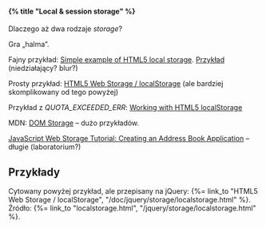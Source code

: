 #### {% title "Local & session storage" %}

Dlaczego aż dwa rodzaje *storage*?

Gra „halma”.

Fajny przykład:
[Simple example of HTML5 local storage](http://www.html5samples.com/2010/04/simple-example-of-html5-local-storage/).
[Przykład](http://jsbin.com/iqura/4/) (niedziałający? blur?)

Prosty przykład: [HTML5 Web Storage / localStorage](http://codebase.es/test/webstorage.html)
(ale bardziej skomplikowany od tego powyżej)

Przykład z *QUOTA_EXCEEDED_ERR*:
[Working with HTML5 localStorage](http://html5tutorial.net/tutorials/working-with-html5-localstorage.html)

MDN: [DOM Storage](https://developer.mozilla.org/en/dom/storage) – dużo przykładów.

[JavaScript Web Storage Tutorial: Creating an Address Book Application](http://www.diveintojavascript.com/tutorials/web-storage-tutorial-creating-an-address-book-application) – długie (laboratorium?)

## Przykłady

Cytowany powyżej przykład, ale przepisany na jQuery:
{%= link_to "HTML5 Web Storage / localStorage", "/doc/jquery/storage/localstorage.html" %}.
Źródło: {%= link_to "localstorage.html", "/jquery/storage/localstorage.html" %}.
